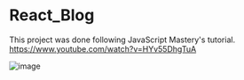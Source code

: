 # React_Blog

This project was done following JavaScript Mastery's tutorial. https://www.youtube.com/watch?v=HYv55DhgTuA

![image](https://user-images.githubusercontent.com/106253049/213931637-36850a04-b8bf-4b42-95cd-9e35516a9a11.png)
